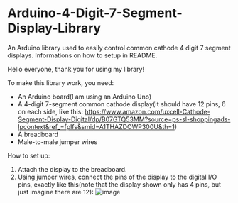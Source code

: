 # Arduino-4-Digit-7-Segment-Display-Library
An Arduino library used to easily control common cathode 4 digit 7 segment displays. Informations on how to setup in README.

Hello everyone, thank you for using my library!

To make this library work, you need:
- An Arduino board(I am using an Arduino Uno)
- A 4-digit 7-segment common cathode display(It should have 12 pins, 6 on each side, like this: https://www.amazon.com/uxcell-Cathode-Segment-Display-Digital/dp/B07GTQ53MM?source=ps-sl-shoppingads-lpcontext&ref_=fplfs&smid=A1THAZDOWP300U&th=1)
- A breadboard
- Male-to-male jumper wires

How to set up:
1. Attach the display to the breadboard.
2. Using jumper wires, connect the pins of the display to the digital I/O pins, exactly like this(note that the display shown only has 4 pins, but just imagine there are 12): ![image](https://github.com/ThePcCreator/Arduino-4-Digit-7-Segment-Display-Library/assets/152657248/422e5e45-5e22-4619-8df5-4189f6da6eca)
